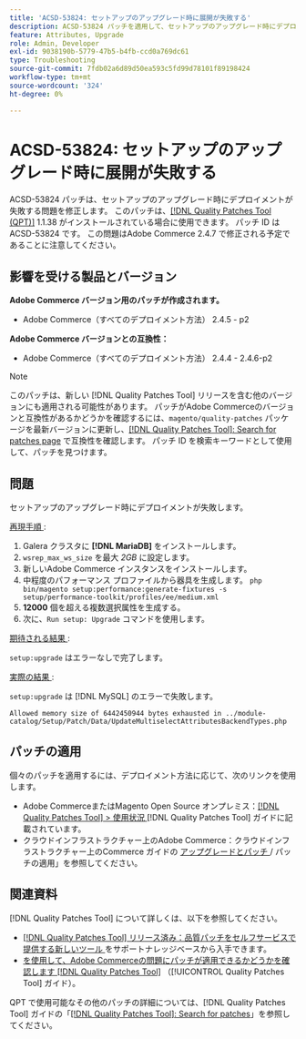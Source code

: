 ```yaml
---
title: 'ACSD-53824: セットアップのアップグレード時に展開が失敗する'
description: ACSD-53824 パッチを適用して、セットアップのアップグレード時にデプロイメントが失敗するAdobe Commerceの問題を修正してください
feature: Attributes, Upgrade
role: Admin, Developer
exl-id: 9038190b-5779-47b5-b4fb-ccd0a769dc61
type: Troubleshooting
source-git-commit: 7fdb02a6d89d50ea593c5fd99d78101f89198424
workflow-type: tm+mt
source-wordcount: '324'
ht-degree: 0%

---
```


# ACSD-53824: セットアップのアップグレード時に展開が失敗する

ACSD-53824 パッチは、セットアップのアップグレード時にデプロイメントが失敗する問題を修正します。 このパッチは、[[!DNL Quality Patches Tool (QPT)]](https://experienceleague.adobe.com/en/docs/commerce-operations/tools/quality-patches-tool/quality-patches-tool-to-self-serve-quality-patches) 1.1.38 がインストールされている場合に使用できます。 パッチ ID は ACSD-53824 です。 この問題はAdobe Commerce 2.4.7 で修正される予定であることに注意してください。

## 影響を受ける製品とバージョン

**Adobe Commerce バージョン用のパッチが作成されます。**

* Adobe Commerce（すべてのデプロイメント方法） 2.4.5 - p2

**Adobe Commerce バージョンとの互換性：**

* Adobe Commerce（すべてのデプロイメント方法） 2.4.4 - 2.4.6-p2

>[!NOTE]
>
>このパッチは、新しい [!DNL Quality Patches Tool] リリースを含む他のバージョンにも適用される可能性があります。 パッチがAdobe Commerceのバージョンと互換性があるかどうかを確認するには、`magento/quality-patches` パッケージを最新バージョンに更新し、[[!DNL Quality Patches Tool]: Search for patches page](https://experienceleague.adobe.com/tools/commerce-quality-patches/index.html) で互換性を確認します。 パッチ ID を検索キーワードとして使用して、パッチを見つけます。

## 問題

セットアップのアップグレード時にデプロイメントが失敗します。

<u> 再現手順 </u>:

1. Galera クラスタに **[!DNL MariaDB]** をインストールします。
1. `wsrep_max_ws_size` を最大 *2GB* に設定します。
1. 新しいAdobe Commerce インスタンスをインストールします。
1. 中程度のパフォーマンス プロファイルから器具を生成します。
   `php bin/magento setup:performance:generate-fixtures -s setup/performance-toolkit/profiles/ee/medium.xml`
1. **12000** 個を超える複数選択属性を生成する。
1. 次に、`Run setup: Upgrade` コマンドを使用します。

<u> 期待される結果 </u>:

`setup:upgrade` はエラーなしで完了します。

<u> 実際の結果 </u>:

`setup:upgrade` は [!DNL MySQL] のエラーで失敗します。

`Allowed memory size of 6442450944 bytes exhausted in ../module-catalog/Setup/Patch/Data/UpdateMultiselectAttributesBackendTypes.php`

## パッチの適用

個々のパッチを適用するには、デプロイメント方法に応じて、次のリンクを使用します。

* Adobe CommerceまたはMagento Open Source オンプレミス：[[!DNL Quality Patches Tool] > 使用状況 ](/help/tools/quality-patches-tool/usage.md)[!DNL Quality Patches Tool] ガイドに記載されています。
* クラウドインフラストラクチャー上のAdobe Commerce：クラウドインフラストラクチャー上のCommerce ガイドの [ アップグレードとパッチ ](https://experienceleague.adobe.com/docs/commerce-cloud-service/user-guide/develop/upgrade/apply-patches.html)/ パッチの適用」を参照してください。

## 関連資料

[!DNL Quality Patches Tool] について詳しくは、以下を参照してください。

* [[!DNL Quality Patches Tool]  リリース済み：品質パッチをセルフサービスで提供する新しいツール ](https://experienceleague.adobe.com/en/docs/commerce-operations/tools/quality-patches-tool/quality-patches-tool-to-self-serve-quality-patches) をサポートナレッジベースから入手できます。
* [ を使用して、Adobe Commerceの問題にパッチが適用できるかどうかを確認します  [!DNL Quality Patches Tool]](/help/tools/quality-patches-tool/patches-available-in-qpt/check-patch-for-magento-issue-with-magento-quality-patches.md) （[!UICONTROL Quality Patches Tool] ガイド）。


QPT で使用可能なその他のパッチの詳細については、[!DNL Quality Patches Tool] ガイドの「[[!DNL Quality Patches Tool]: Search for patches](https://experienceleague.adobe.com/tools/commerce-quality-patches/index.html)」を参照してください。
